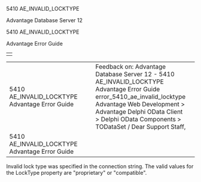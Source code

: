 5410 AE\_INVALID\_LOCKTYPE




Advantage Database Server 12  

5410 AE\_INVALID\_LOCKTYPE

Advantage Error Guide

|  |
| --- |
|  |

|  |  |  |  |  |
| --- | --- | --- | --- | --- |
| 5410 AE\_INVALID\_LOCKTYPE  Advantage Error Guide |  |  | Feedback on: Advantage Database Server 12 - 5410 AE\_INVALID\_LOCKTYPE Advantage Error Guide error\_5410\_ae\_invalid\_locktype Advantage Web Development > Advantage Delphi OData Client > Delphi OData Components > TODataSet / Dear Support Staff, |  |
| 5410 AE\_INVALID\_LOCKTYPE  Advantage Error Guide |  |  |  |  |

Invalid lock type was specified in the connection string. The valid values for the LockType property are "proprietary" or "compatible".